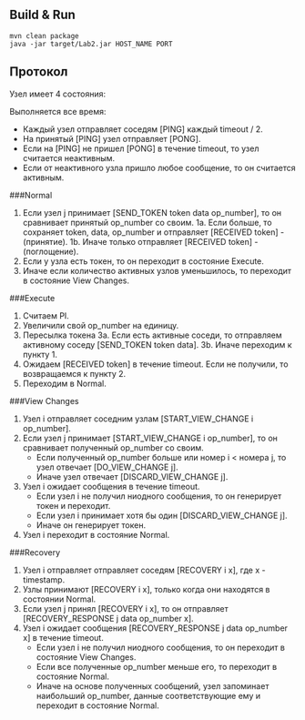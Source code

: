 ## Build & Run
    mvn clean package
    java -jar target/Lab2.jar HOST_NAME PORT

## Протокол
Узел имеет 4 состояния:

Выполняется все время:
* Каждый узел отправляет соседям [PING] каждый timeout / 2.
* На принятый [PING] узел отправляет [PONG].
* Если на [PING] не пришел [PONG] в течение timeout, то узел считается неактивным.
* Если от неактивного узла пришло любое сообщение, то он считается активным.

###Normal
1. Если узел j принимает [SEND_TOKEN token data op_number], то он сравнивает принятый op_number со своим.
	1a. Если больше, то сохраняет token, data, op_number и отправляет [RECEIVED token] - (принятие).
	1b. Иначе только отправляет [RECEIVED token] - (поглощение).
2. Если у узла есть токен, то он переходит в состояние Execute.
2. Иначе если количество активных узлов уменьшилось, то переходит в состояние View Changes.

###Execute
1. Считаем PI.
2. Увеличили свой op_number на единицу.
3. Пересылка токена
	3a. Если есть активные соседи, то отправляем активному соседу [SEND_TOKEN token data].
	3b. Иначе переходим к пункту 1.
4. Ожидаем [RECEIVED token] в течение timeout. Если не получили, то возвращаемся к пункту 2.
5. Переходим в Normal.

###View Changes
1. Узел i отправляет соседним узлам [START_VIEW_CHANGE i op_number].
2. Если узел j принимаeт [START_VIEW_CHANGE i op_number], то он сравнивает полученный op_number со своим.
   - Если полученный op_number больше или номер i < номера j, то узел отвечает [DO_VIEW_CHANGE j].
   - Иначе узел отвечает [DISCARD_VIEW_CHANGE j].
3. Узел i ожидает сообщения в течение timeout.
   - Если узел i не получил ниодного сообщения, то он генерирует токен и переходит.
   - Если узел i принимает хотя бы один [DISCARD_VIEW_CHANGE j].
   - Иначе он генерирует токен.
4. Узел i переходит в состояние Normal.

###Recovery
1. Узел i отправляет отправляет соседям [RECOVERY i x], где x - timestamp.
2. Узлы принимают [RECOVERY i x], только когда они находятся в состоянии Normal. 
3. Если узел j принял [RECOVERY i x], то он отправляет [RECOVERY_RESPONSE j data op_number x].
4. Узел i ожидает сообщения [RECOVERY_RESPONSE j data op_number x] в течение timeout. 
   - Если узел i не получил ниодного сообщения, то он переходит в состояние View Changes.
   - Если все полученные op_number меньше его, то переходит в состояние Normal.
   - Иначе на основе полученных сообщений, узел запоминает наибольший op_number, данные соответствующие ему и переходит в состояние Normal.

